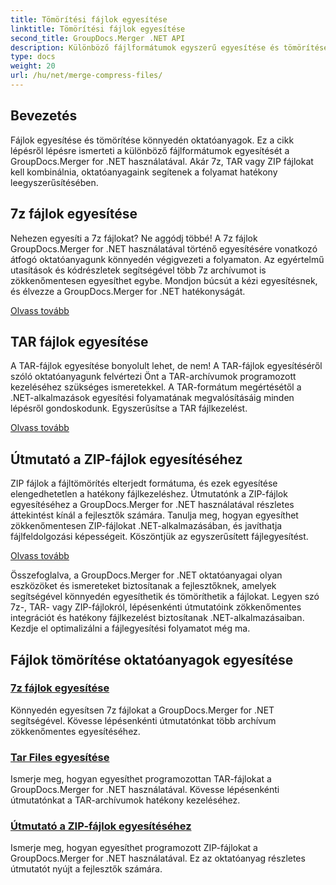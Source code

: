 ```yaml
---
title: Tömörítési fájlok egyesítése
linktitle: Tömörítési fájlok egyesítése
second_title: GroupDocs.Merger .NET API
description: Különböző fájlformátumok egyszerű egyesítése és tömörítése oktatóanyagok. Ismerje meg a 7z-, TAR- és ZIP-fájlok zökkenőmentes kombinálását lépésről lépésre szóló útmutatóink segítségével.
type: docs
weight: 20
url: /hu/net/merge-compress-files/
---
```

## Bevezetés


Fájlok egyesítése és tömörítése könnyedén oktatóanyagok. Ez a cikk lépésről lépésre ismerteti a különböző fájlformátumok egyesítését a GroupDocs.Merger for .NET használatával. Akár 7z, TAR vagy ZIP fájlokat kell kombinálnia, oktatóanyagaink segítenek a folyamat hatékony leegyszerűsítésében.

## 7z fájlok egyesítése

Nehezen egyesíti a 7z fájlokat? Ne aggódj többé! A 7z fájlok GroupDocs.Merger for .NET használatával történő egyesítésére vonatkozó átfogó oktatóanyagunk könnyedén végigvezeti a folyamaton. Az egyértelmű utasítások és kódrészletek segítségével több 7z archívumot is zökkenőmentesen egyesíthet egybe. Mondjon búcsút a kézi egyesítésnek, és élvezze a GroupDocs.Merger for .NET hatékonyságát.

[Olvass tovább](./merge-7z-files/)

## TAR fájlok egyesítése

A TAR-fájlok egyesítése bonyolult lehet, de nem! A TAR-fájlok egyesítéséről szóló oktatóanyagunk felvértezi Önt a TAR-archívumok programozott kezeléséhez szükséges ismeretekkel. A TAR-formátum megértésétől a .NET-alkalmazások egyesítési folyamatának megvalósításáig minden lépésről gondoskodunk. Egyszerűsítse a TAR fájlkezelést.

[Olvass tovább](./merging-tar-files/)

## Útmutató a ZIP-fájlok egyesítéséhez

ZIP fájlok a fájltömörítés elterjedt formátuma, és ezek egyesítése elengedhetetlen a hatékony fájlkezeléshez. Útmutatónk a ZIP-fájlok egyesítéséhez a GroupDocs.Merger for .NET használatával részletes áttekintést kínál a fejlesztők számára. Tanulja meg, hogyan egyesíthet zökkenőmentesen ZIP-fájlokat .NET-alkalmazásában, és javíthatja fájlfeldolgozási képességeit. Köszöntjük az egyszerűsített fájlegyesítést.

[Olvass tovább](./guide-merging-zip-files/)

Összefoglalva, a GroupDocs.Merger for .NET oktatóanyagai olyan eszközöket és ismereteket biztosítanak a fejlesztőknek, amelyek segítségével könnyedén egyesíthetik és tömöríthetik a fájlokat. Legyen szó 7z-, TAR- vagy ZIP-fájlokról, lépésenkénti útmutatóink zökkenőmentes integrációt és hatékony fájlkezelést biztosítanak .NET-alkalmazásaiban. Kezdje el optimalizálni a fájlegyesítési folyamatot még ma.
## Fájlok tömörítése oktatóanyagok egyesítése
### [7z fájlok egyesítése](./merge-7z-files/)
Könnyedén egyesítsen 7z fájlokat a GroupDocs.Merger for .NET segítségével. Kövesse lépésenkénti útmutatónkat több archívum zökkenőmentes egyesítéséhez.
### [Tar Files egyesítése](./merging-tar-files/)
Ismerje meg, hogyan egyesíthet programozottan TAR-fájlokat a GroupDocs.Merger for .NET használatával. Kövesse lépésenkénti útmutatónkat a TAR-archívumok hatékony kezeléséhez.
### [Útmutató a ZIP-fájlok egyesítéséhez](./guide-merging-zip-files/)
Ismerje meg, hogyan egyesíthet programozott ZIP-fájlokat a GroupDocs.Merger for .NET használatával. Ez az oktatóanyag részletes útmutatót nyújt a fejlesztők számára.